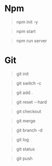 # Npm
> npm init -y

> npm start

> npm run server




# Git

> git init

> git switch -c <branchName>

> git add .

> git reset --hard

> git checkout <branchname>

> git merge <branchname>

> git branch -d <branchname>

> git log 

> git status

> git push